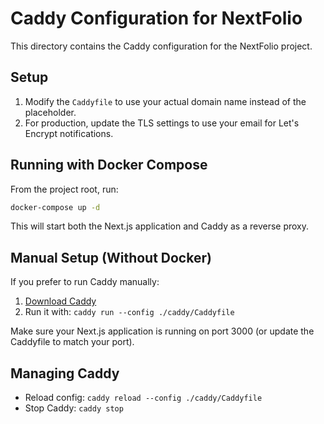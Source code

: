 # Caddy Configuration for NextFolio

This directory contains the Caddy configuration for the NextFolio project.

## Setup

1. Modify the `Caddyfile` to use your actual domain name instead of the placeholder.
2. For production, update the TLS settings to use your email for Let's Encrypt notifications.

## Running with Docker Compose

From the project root, run:

```bash
docker-compose up -d
```

This will start both the Next.js application and Caddy as a reverse proxy.

## Manual Setup (Without Docker)

If you prefer to run Caddy manually:

1. [Download Caddy](https://caddyserver.com/download)
2. Run it with: `caddy run --config ./caddy/Caddyfile`

Make sure your Next.js application is running on port 3000 (or update the Caddyfile to match your port).

## Managing Caddy

- Reload config: `caddy reload --config ./caddy/Caddyfile`
- Stop Caddy: `caddy stop`
